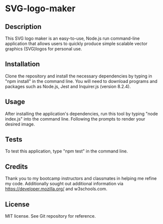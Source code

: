 # SVG-logo-maker

## Description

This SVG logo maker is an easy-to-use, Node.js run command-line application that allows users to quickly produce simple scalable vector graphics (SVG)logos for personal use.

## Installation

Clone the repository and install the necessary dependencies by typing in "npm install" in the command line. You will need to download programs and packages such as Node.js, Jest and Inquirer.js (version 8.2.4). 

## Usage

After installing the application's dependencies, run this tool by typing "node index.js" into the command line. Following the prompts to render your desired image. 


## Tests

To test this application, type "npm test" in the command line. 


## Credits

Thank you to my bootcamp instructors and classmates in helping me refine my code. Additionally sought out additional information via https://developer.mozilla.org/ and w3schools.com.

## License

MIT license. See Git repository for reference. 